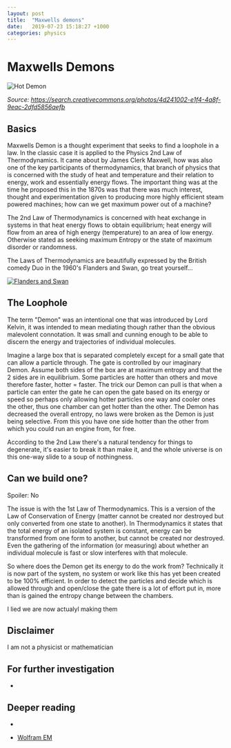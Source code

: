 ```yaml
---
layout: post
title:  "Maxwells demons"
date:   2019-07-23 15:18:27 +1000
categories: physics
---
```


# Maxwells Demons


![Hot Demon](https://farm4.staticflickr.com/3474/3764567644_3be6406ace_b.jpg "Hot Demon")

*Source: https://search.creativecommons.org/photos/4d241002-e1f4-4a8f-9eac-2dfd5856aefb*

## Basics

Maxwells Demon is a thought experiment that seeks to find a loophole in a law.  In the classic case it is applied to the Physics 2nd Law of Thermodynamics.  It came about by James Clerk Maxwell, how was also one of the key participants of thermodynamics, that branch of physics that is concerned with the study of heat and temperature and their relation to energy, work and essentially energy flows.  The important thing was at the time he proposed this in the 1870s was that there was much interest, thought and experimentation given to producing more highly efficient steam powered machines; how can we get maximum power out of a machine?  

The 2nd Law of Thermodynamics is concerned with heat exchange in systems in that heat energy flows to obtain equilibrium; heat energy will flow from an area of high energy (temperature) to an area of low energy.  Otherwise stated as seeking maximum Entropy or the state of maximum disorder or randomness.  

[//]: # (This will occur by itself but of course can be disrupted and the flow can go in the opposite direction as in the case of refrigeration but )

The Laws of Thermodynamics are beautifully expressed by the British comedy Duo in the 1960's Flanders and Swan, go treat yourself...

[![Flanders and Swan](https://img.youtube.com/vi/VnbiVw_1FNs/0.jpg)](https://www.youtube.com/watch?v=VnbiVw_1FNs "Flanders and Swan")


## The Loophole

The term "Demon" was an intentional one that was introduced by Lord Kelvin, it was intended to mean mediating though rather than the obvious malevolent connotation.  It was small and cunning enough to be able to discern the energy and trajectories of individual molecules.

Imagine a large box that is separated completely except for a small gate that can allow a particle through.  The gate is controlled by our imaginary Demon.  Assume both sides of the box are at maximum entropy and that the 2 sides are in equilibrium.  Some particles are hotter than others and move therefore faster, hotter = faster.  The trick our Demon can pull is that when a particle can enter the gate he can open the gate based on its energy or speed so perhaps only allowing hotter particles one way and cooler ones the other, thus one chamber can get hotter than the other.  The Demon has decreased the overall entropy, no laws were broken as the Demon is just being selective.  From this you have one side hotter than the other from which you could run an engine from, for free.  

According to the 2nd Law there's a natural tendency for things to degenerate, it's easier to break it than make it, and the whole universe is on this one-way slide to a soup of nothingness.

## Can we build one?

Spoiler: No

The issue is with the 1st Law of Thermodynamics.  This is a version of the Law of Conservation of Energy (matter cannot be created nor destroyed but only converted from one state to another).  In Thermodynamics it states that the total energy of an isolated system is constant, energy can be transformed from one form to another, but cannot be created nor destroyed.  Even the gathering of the information (or measuring) about whether an individual molecule is fast or slow interferes with that molecule. 

So where does the Demon get its energy to do the work from?  Technically it is now part of the system, no system or work like this has yet been created to be 100% efficient.  In order to detect the particles and decide which is allowed through and open/close the gate there is a lot of effort put in, more than is gained the entropy change between the chambers.

I lied we are now actualyl making them


## Disclaimer

I am not a physicist or mathematician

## For further investigation

*


## Deeper reading
*

* [Wolfram EM](https://www.wolframalpha.com/input/?i=e%3Dmc2)

